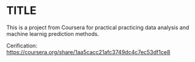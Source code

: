 # TITLE


This is a project from Coursera for practical practicing data analysis 
and machine learnig prediction methods.

Cerification:
https://coursera.org/share/1aa5cacc21afc3749dc4c7ec53df1ce8
